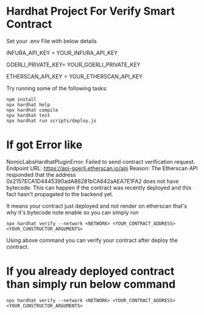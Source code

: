 # Hardhat Project For Verify Smart Contract

Set your .env File with below details

INFURA_API_KEY = YOUR_INFURA_API_KEY

GOERLI_PRIVATE_KEY= YOUR_GOERLI_PRIVATE_KEY

ETHERSCAN_API_KEY = YOUR_ETHERSCAN_API_KEY

Try running some of the following tasks:

```shell
npm install
npx hardhat help
npx hardhat compile
npx hardhat test
npx hardhat run scripts/deploy.js
```

# If got Error like

NomicLabsHardhatPluginError: Failed to send contract verification request.
Endpoint URL: https://api-goerli.etherscan.io/api
Reason: The Etherscan API responded that the address 0x2157ECA1D4445390adA86281bCA642aAEA7E1FA2 does not have bytecode.
This can happen if the contract was recently deployed and this fact hasn't propagated to the backend yet.

It means your contract just deployed and not render on etherscan that's why it's bytecode note enable so you can simply run

```shell
npx hardhat verify --network <NETWORK> <YOUR_CONTRACT_ADDRESS> <YOUR_CUNSTRUCTOR_ARGUMENTS>

```
Using above command you can verify your contract after deploy the contract.

# If you already deployed contract than simply run below command 

```shell
npx hardhat verify --network <NETWORK> <YOUR_CONTRACT_ADDRESS> <YOUR_CUNSTRUCTOR_ARGUMENTS>

```
